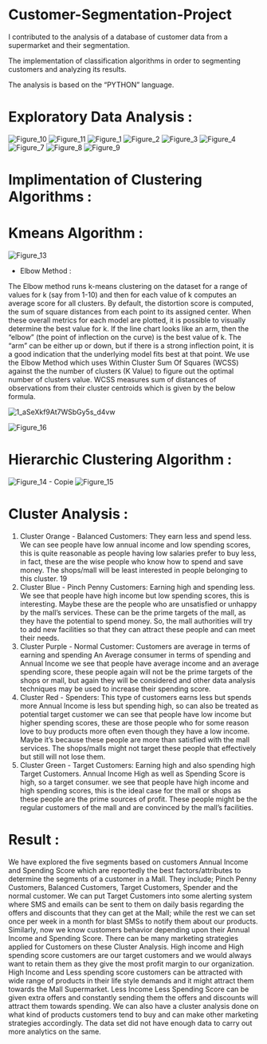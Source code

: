 # Customer-Segmentation-Project

I contributed to the analysis of a database of customer data from a supermarket and their segmentation.

The implementation of classification algorithms in order to segmenting customers and analyzing its results.

The analysis is based on the “PYTHON” language.

# Exploratory Data Analysis :

![Figure_10](https://user-images.githubusercontent.com/47457939/183471067-a0f24948-f414-44de-ac2f-3b77ffa891dd.png)
![Figure_11](https://user-images.githubusercontent.com/47457939/183471071-843864bd-c198-4bb0-8205-63061b8a8b2c.png)
![Figure_1](https://user-images.githubusercontent.com/47457939/183471083-140138c6-9804-4dd7-8e0e-5a5c1e0f2008.png)
![Figure_2](https://user-images.githubusercontent.com/47457939/183471087-3d4a6a6a-f60a-4574-a792-905bd19f5612.png)
![Figure_3](https://user-images.githubusercontent.com/47457939/183471093-de9556be-a41c-4426-a194-f6cacfacd3fe.png)
![Figure_4](https://user-images.githubusercontent.com/47457939/183471102-87d37a42-741b-4e16-85c6-6ef4f3b822c0.png)
![Figure_7](https://user-images.githubusercontent.com/47457939/183471043-c73f3b45-c64d-4f14-bd1c-68af203ed995.png)
![Figure_8](https://user-images.githubusercontent.com/47457939/183471049-b5a84fc7-787d-43b0-99d9-f9a1fdf5f9a5.png)
![Figure_9](https://user-images.githubusercontent.com/47457939/183471050-acc4e1e3-ffb8-4929-b569-2056bc6dd98b.png)

# Implimentation of Clustering Algorithms :
  
# Kmeans Algorithm :

![Figure_13](https://user-images.githubusercontent.com/47457939/183472024-877a7550-5e80-4790-ab0b-93ddb7d75393.png)

- Elbow Method : 


The Elbow method runs k-means clustering on the dataset for a range of values for k (say from 1-10) and then for each value of k computes an average score for all clusters. By default, the distortion score is computed, the sum of square distances from each point to its assigned center.
When these overall metrics for each model are plotted, it is possible to visually determine the best value for k. If the line chart looks like an arm, then the “elbow” (the point of inflection on the curve) is the best value of k. The “arm” can be either up or down, but if there is a strong inflection point, it is a good indication that the underlying model fits best at that point.
We use the Elbow Method which uses Within Cluster Sum Of Squares (WCSS) against the the number of clusters (K Value) to figure out the optimal number of clusters value. 
WCSS measures sum of distances of observations from their cluster centroids which is given by the below formula.

![1_aSeXkf9At7WSbGy5s_d4vw](https://user-images.githubusercontent.com/47457939/183473211-a58503c8-4385-4a7d-9d96-b1fcdf6522c3.png)


![Figure_16](https://user-images.githubusercontent.com/47457939/183471841-67cd96a9-7977-45d4-b577-1b33a1c94c49.png)

# Hierarchic Clustering Algorithm :

![Figure_14 - Copie](https://user-images.githubusercontent.com/47457939/183472643-bbb377ce-8e44-42f7-8bf0-cbe06ba7af16.png)
![Figure_15](https://user-images.githubusercontent.com/47457939/183472634-8e7f326a-089f-45df-94de-eebe86efb01d.png)



# Cluster Analysis :

1. Cluster Orange - Balanced Customers:
They earn less and spend less. We can see people have low annual income and low 
spending scores, this is quite reasonable as people having low salaries prefer to buy less, 
in fact, these are the wise people who know how to spend and save money. The 
shops/mall will be least interested in people belonging to this cluster.
19
2. Cluster Blue - Pinch Penny Customers:
Earning high and spending less. We see that people have high income but low spending 
scores, this is interesting. Maybe these are the people who are unsatisfied or unhappy by 
the mall’s services. These can be the prime targets of the mall, as they have the potential 
to spend money. So, the mall authorities will try to add new facilities so that they can 
attract these people and can meet their needs.
3. Cluster Purple - Normal Customer:
Customers are average in terms of earning and spending An Average consumer in terms 
of spending and Annual Income we see that people have average income and an average 
spending score, these people again will not be the prime targets of the shops or mall, but 
again they will be considered and other data analysis techniques may be used to increase 
their spending score.
4. Cluster Red - Spenders:
This type of customers earns less but spends more Annual Income is less but spending 
high, so can also be treated as potential target customer we can see that people have low 
income but higher spending scores, these are those people who for some reason love to 
buy products more often even though they have a low income. Maybe it’s because these 
people are more than satisfied with the mall services. The shops/malls might not target 
these people that effectively but still will not lose them.
5. Cluster Green - Target Customers:
Earning high and also spending high Target Customers. Annual Income High as well as 
Spending Score is high, so a target consumer. we see that people have high income and 
high spending scores, this is the ideal case for the mall or shops as these people are the 
prime sources of profit. These people might be the regular customers of the mall and are 
convinced by the mall’s facilities.

# Result :
We have explored the five segments based on customers Annual Income and 
Spending Score which are reportedly the best factors/attributes to determine the segments 
of a customer in a Mall. They include; Pinch Penny Customers, Balanced Customers,
Target Customers, Spender and the normal customer. We can put Target Customers into 
some alerting system where SMS and emails can be sent to them on daily basis regarding 
the offers and discounts that they can get at the Mall; while the rest we can set once per 
week in a month for blast SMSs to notify them about our products.
Similarly, now we know customers behavior depending upon their Annual Income 
and Spending Score. There can be many marketing strategies applied for Customers on 
these Cluster Analysis. High income and High spending score customers are our target 
customers and we would always want to retain them as they give the most profit margin 
to our organization. High Income and Less spending score customers can be attracted 
with wide range of products in their life style demands and it might attract them towards 
the Mall Supermarket. Less Income Less Spending Score can be given extra offers and 
constantly sending them the offers and discounts will attract them towards spending. We 
can also have a cluster analysis done on what kind of products customers tend to buy and 
can make other marketing strategies accordingly. The data set did not have enough data 
to carry out more analytics on the same.
